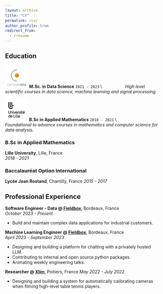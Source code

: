 ```yaml
---
layout: archive
title: "CV"
permalink: /cv/
author_profile: true
redirect_from:
  - /resume
---
```


## Education
<img src="../assets/images/centrale_lille.png" alt="Logo Centrale Lille" width="75" height="75" />  __M.Sc. in Data Science__  `2021 - 2023` \\
&emsp; &emsp; &emsp; &emsp; *High level scientific courses in data science, machine learning and signal processing.*

<img src="../assets/images/logo-ulille.png" alt="Logo Centrale Lille" width="75" height="75" />  __B.Sc in Applied Mathematics__  `2018 - 2021` \\
&emsp; &emsp; &emsp; &emsp;  *Foundational to advance courses in mathematics and computer science for data analysis.* 


### B.Sc in Applied Mathematics
**Lille University**, Lille, France  
*2018 - 2021*  

### Baccalauréat Option International
**Lycée Jean Rostand**, Chantilly, France
*2015 - 2017*


## Professional Experience

**Software Engineer - Data @ [Fieldbox](https://www.fieldbox.ai/)**, Bordeaux, France  
*October 2023 - Present*  
- Build and maintain complex data applications for industrial customers. 

**Machine Learning Engineer @ [Fieldbox](https://www.fieldbox.ai/)**, Bordeaux, France  
*April 2023 - September 2023*  
- Designing and building a platform for chatting with a privately hosted LLM.
- Contributing to internal and open source python packages.
- Animating weekly engineering talks.

**Researcher @ [Xlim](https://www.xlim.fr/)**, Poitiers, France
*May 2022 - July 2022*
- Designing and building a system for automatically calibrating cameras when filming high-level table tennis players.

